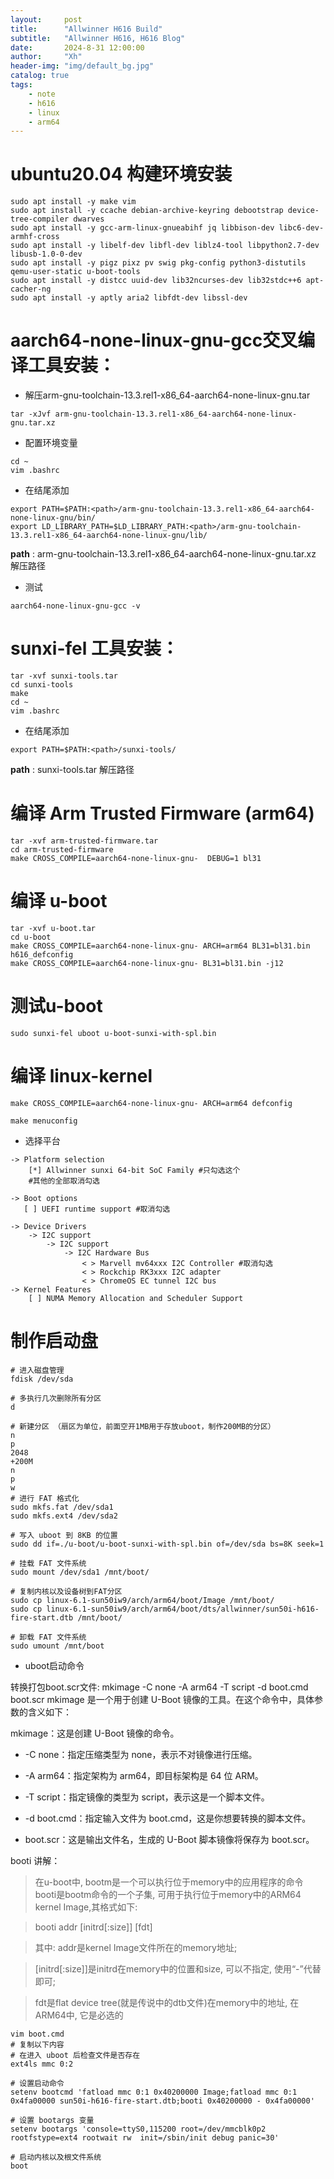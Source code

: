 ```yaml
---
layout:     post
title:      "Allwinner H616 Build"
subtitle:   "Allwinner H616, H616 Blog"
date:       2024-8-31 12:00:00
author:     "Xh"
header-img: "img/default_bg.jpg"
catalog: true
tags:
    - note
    - h616
    - linux
    - arm64
---
```

# ubuntu20.04 构建环境安装

```
sudo apt install -y make vim
sudo apt install -y ccache debian-archive-keyring debootstrap device-tree-compiler dwarves
sudo apt install -y gcc-arm-linux-gnueabihf jq libbison-dev libc6-dev-armhf-cross
sudo apt install -y libelf-dev libfl-dev liblz4-tool libpython2.7-dev libusb-1.0-0-dev
sudo apt install -y pigz pixz pv swig pkg-config python3-distutils qemu-user-static u-boot-tools
sudo apt install -y distcc uuid-dev lib32ncurses-dev lib32stdc++6 apt-cacher-ng
sudo apt install -y aptly aria2 libfdt-dev libssl-dev
```

#  aarch64-none-linux-gnu-gcc交叉编译工具安装：

- 解压arm-gnu-toolchain-13.3.rel1-x86_64-aarch64-none-linux-gnu.tar
   
```
tar -xJvf arm-gnu-toolchain-13.3.rel1-x86_64-aarch64-none-linux-gnu.tar.xz
```

- 配置环境变量
   
```
cd ~
vim .bashrc
```

- 在结尾添加

```
export PATH=$PATH:<path>/arm-gnu-toolchain-13.3.rel1-x86_64-aarch64-none-linux-gnu/bin/
export LD_LIBRARY_PATH=$LD_LIBRARY_PATH:<path>/arm-gnu-toolchain-13.3.rel1-x86_64-aarch64-none-linux-gnu/lib/
```
**path** : arm-gnu-toolchain-13.3.rel1-x86_64-aarch64-none-linux-gnu.tar.xz 解压路径

- 测试
  
```
aarch64-none-linux-gnu-gcc -v
```
# sunxi-fel 工具安装：

```
tar -xvf sunxi-tools.tar
cd sunxi-tools
make
cd ~
vim .bashrc
```

- 在结尾添加

```
export PATH=$PATH:<path>/sunxi-tools/
```

**path** : sunxi-tools.tar 解压路径

# 编译 Arm Trusted Firmware (arm64)

```
tar -xvf arm-trusted-firmware.tar
cd arm-trusted-firmware
make CROSS_COMPILE=aarch64-none-linux-gnu-  DEBUG=1 bl31
```

# 编译 u-boot

```
tar -xvf u-boot.tar
cd u-boot
make CROSS_COMPILE=aarch64-none-linux-gnu- ARCH=arm64 BL31=bl31.bin h616_defconfig
make CROSS_COMPILE=aarch64-none-linux-gnu- BL31=bl31.bin -j12
```

# 测试u-boot

```
sudo sunxi-fel uboot u-boot-sunxi-with-spl.bin
```

# 编译 linux-kernel

```
make CROSS_COMPILE=aarch64-none-linux-gnu- ARCH=arm64 defconfig

make menuconfig 

```

* 选择平台

```
-> Platform selection
    [*] Allwinner sunxi 64-bit SoC Family #只勾选这个
    #其他的全部取消勾选

-> Boot options 
   [ ] UEFI runtime support #取消勾选

-> Device Drivers
    -> I2C support
        -> I2C support 
            -> I2C Hardware Bus 
                < > Marvell mv64xxx I2C Controller #取消勾选
                < > Rockchip RK3xxx I2C adapter
                < > ChromeOS EC tunnel I2C bus
-> Kernel Features
    [ ] NUMA Memory Allocation and Scheduler Support 
```

# 制作启动盘
```
# 进入磁盘管理
fdisk /dev/sda

# 多执行几次删除所有分区
d

# 新建分区 （扇区为单位，前面空开1MB用于存放uboot，制作200MB的分区）
n
p
2048
+200M
n
p
w
# 进行 FAT 格式化
sudo mkfs.fat /dev/sda1
sudo mkfs.ext4 /dev/sda2

# 写入 uboot 到 8KB 的位置
sudo dd if=./u-boot/u-boot-sunxi-with-spl.bin of=/dev/sda bs=8K seek=1

# 挂载 FAT 文件系统
sudo mount /dev/sda1 /mnt/boot/

# 复制内核以及设备树到FAT分区
sudo cp linux-6.1-sun50iw9/arch/arm64/boot/Image /mnt/boot/
sudo cp linux-6.1-sun50iw9/arch/arm64/boot/dts/allwinner/sun50i-h616-fire-start.dtb /mnt/boot/

# 卸载 FAT 文件系统
sudo umount /mnt/boot

```
- uboot启动命令

转换打包boot.scr文件: mkimage -C none -A arm64 -T script -d boot.cmd boot.scr
mkimage 是一个用于创建 U-Boot 镜像的工具。在这个命令中，具体参数的含义如下：

mkimage：这是创建 U-Boot 镜像的命令。

- -C none：指定压缩类型为 none，表示不对镜像进行压缩。

- -A arm64：指定架构为 arm64，即目标架构是 64 位 ARM。

- -T script：指定镜像的类型为 script，表示这是一个脚本文件。

- -d boot.cmd：指定输入文件为 boot.cmd，这是你想要转换的脚本文件。

- boot.scr：这是输出文件名，生成的 U-Boot 脚本镜像将保存为 boot.scr。

booti 讲解：
> 在u-boot中, bootm是一个可以执行位于memory中的应用程序的命令
booti是bootm命令的一个子集, 可用于执行位于memory中的ARM64 kernel Image,其格式如下: 

> booti addr [initrd[:size]] [fdt]

> 其中: addr是kernel Image文件所在的memory地址;

> [initrd[:size]]是initrd在memory中的位置和size, 可以不指定, 使用“-”代替即可;

> fdt是flat device tree(就是传说中的dtb文件)在memory中的地址, 在ARM64中, 它是必选的

```
vim boot.cmd
# 复制以下内容
# 在进入 uboot 后检查文件是否存在
ext4ls mmc 0:2

# 设置启动命令
setenv bootcmd 'fatload mmc 0:1 0x40200000 Image;fatload mmc 0:1 0x4fa00000 sun50i-h616-fire-start.dtb;booti 0x40200000 - 0x4fa00000'

# 设置 bootargs 变量
setenv bootargs 'console=ttyS0,115200 root=/dev/mmcblk0p2 rootfstype=ext4 rootwait rw  init=/sbin/init debug panic=30'

# 启动内核以及根文件系统
boot

```